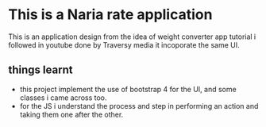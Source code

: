 # This is a Naria rate application

This is an application design from the idea of weight converter app
tutorial i followed in youtube done by Traversy media
it incoporate the same UI. 

## things learnt

* this project implement the use of bootstrap 4 for the UI, and some classes i came across too.
* for the JS i understand the process and step in performing an action and taking them one after the other.